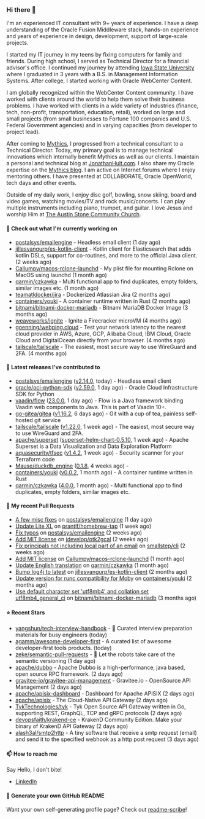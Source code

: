 ### Hi there 👋

I'm an experienced IT consultant with 9+ years of experience. I have a deep understanding of the Oracle Fusion Middleware stack, hands-on experience and years of experience in design, development, support of large-scale projects.

I started my IT journey in my teens by fixing computers for family and friends. During high school, I served as Technical Director for a financial advisor's office. I continued my journey by attending [Iowa State University](iastate.edu) where I graduated in 3 years with a B.S. in Management Information Systems. After college, I started working with Oracle WebCenter Content.

I am globally recognized within the WebCenter Content community. I have worked with clients around the world to help them solve their business problems. I have worked with clients in a wide variety of industries (finance, tech, non-profit, transportation, education, retail), worked on large and small projects (from small businesses to Fortune 100 companies and U.S. Federal Government agencies) and in varying capacities (from developer to project lead).

After coming to [Mythics](https://www.mythics.com/), I progressed from a technical consultant to a Technical Director. Today, my primary goal is to manage technical innovations which internally benefit Mythics as well as our clients. I maintain a personal and technical blog at [JonathanHult.com](https://jonathanhult.com). I also share my Oracle expertise on the [Mythics blog](https://www.mythics.com/about/blog/). I am active on Internet forums where I enjoy mentoring others. I have presented at COLLABORATE, Oracle OpenWorld, tech days and other events.

Outside of my daily work, I enjoy disc golf, bowling, snow skiing, board and video games, watching movies/TV and rock music/concerts. I can play multiple instruments including piano, trumpet, and guitar. I love Jesus and worship Him at [The Austin Stone Community Church](https://austinstone.org/).

#### 👷 Check out what I'm currently working on

- [postalsys/emailengine](https://github.com/postalsys/emailengine) - Headless email client (1 day ago)
- [jillesvangurp/es-kotlin-client](https://github.com/jillesvangurp/es-kotlin-client) - Kotlin client for Elasticsearch that adds kotlin DSLs, support for co-routines, and more to the official Java client. (2 weeks ago)
- [Callumpy/macos-rclone-launchd](https://github.com/Callumpy/macos-rclone-launchd) - My plist file for mounting Rclone on MacOS using launchd (1 month ago)
- [qarmin/czkawka](https://github.com/qarmin/czkawka) - Multi functional app to find duplicates, empty folders, similar images etc. (1 month ago)
- [teamatldocker/jira](https://github.com/teamatldocker/jira) - Dockerized Atlassian Jira (2 months ago)
- [containers/youki](https://github.com/containers/youki) - A container runtime written in Rust (2 months ago)
- [bitnami/bitnami-docker-mariadb](https://github.com/bitnami/bitnami-docker-mariadb) - Bitnami MariaDB Docker Image (3 months ago)
- [weaveworks/ignite](https://github.com/weaveworks/ignite) - Ignite a Firecracker microVM (4 months ago)
- [goenning/webping.cloud](https://github.com/goenning/webping.cloud) - Test your network latency to the nearest cloud provider in AWS, Azure, GCP, Alibaba Cloud, IBM Cloud, Oracle Cloud and DigitalOcean directly from your browser. (4 months ago)
- [tailscale/tailscale](https://github.com/tailscale/tailscale) - The easiest, most secure way to use WireGuard and 2FA. (4 months ago)

#### 🔭 Latest releases I've contributed to

- [postalsys/emailengine](https://github.com/postalsys/emailengine) ([v2.14.0](https://github.com/postalsys/emailengine/releases/tag/v2.14.0), today) - Headless email client
- [oracle/oci-python-sdk](https://github.com/oracle/oci-python-sdk) ([v2.59.0](https://github.com/oracle/oci-python-sdk/releases/tag/v2.59.0), 1 day ago) - Oracle Cloud Infrastructure SDK for Python
- [vaadin/flow](https://github.com/vaadin/flow) ([23.0.0](https://github.com/vaadin/flow/releases/tag/23.0.0), 1 day ago) - Flow is a Java framework binding Vaadin web components to Java. This is part of Vaadin 10&#43;.
- [go-gitea/gitea](https://github.com/go-gitea/gitea) ([v1.16.2](https://github.com/go-gitea/gitea/releases/tag/v1.16.2), 6 days ago) - Git with a cup of tea, painless self-hosted git service
- [tailscale/tailscale](https://github.com/tailscale/tailscale) ([v1.22.0](https://github.com/tailscale/tailscale/releases/tag/v1.22.0), 1 week ago) - The easiest, most secure way to use WireGuard and 2FA.
- [apache/superset](https://github.com/apache/superset) ([superset-helm-chart-0.5.10](https://github.com/apache/superset/releases/tag/superset-helm-chart-0.5.10), 1 week ago) - Apache Superset is a Data Visualization and Data Exploration Platform
- [aquasecurity/tfsec](https://github.com/aquasecurity/tfsec) ([v1.4.2](https://github.com/aquasecurity/tfsec/releases/tag/v1.4.2), 1 week ago) - Security scanner for your Terraform code
- [Mause/duckdb_engine](https://github.com/Mause/duckdb_engine) ([0.1.8](https://github.com/Mause/duckdb_engine/releases/tag/0.1.8), 4 weeks ago) - 
- [containers/youki](https://github.com/containers/youki) ([v0.0.2](https://github.com/containers/youki/releases/tag/v0.0.2), 1 month ago) - A container runtime written in Rust
- [qarmin/czkawka](https://github.com/qarmin/czkawka) ([4.0.0](https://github.com/qarmin/czkawka/releases/tag/4.0.0), 1 month ago) - Multi functional app to find duplicates, empty folders, similar images etc.

#### 🔨 My recent Pull Requests

- [A few misc fixes](https://github.com/postalsys/emailengine/pull/117) on [postalsys/emailengine](https://github.com/postalsys/emailengine) (1 day ago)
- [Update Lite XL](https://github.com/prantlf/homebrew-tap/pull/1) on [prantlf/homebrew-tap](https://github.com/prantlf/homebrew-tap) (1 week ago)
- [Fix typos](https://github.com/postalsys/emailengine/pull/112) on [postalsys/emailengine](https://github.com/postalsys/emailengine) (2 weeks ago)
- [Add MIT license](https://github.com/jdevelop/otk2gcal/pull/1) on [jdevelop/otk2gcal](https://github.com/jdevelop/otk2gcal) (2 weeks ago)
- [Fix principals not including local part of an email](https://github.com/smallstep/cli/pull/635) on [smallstep/cli](https://github.com/smallstep/cli) (2 weeks ago)
- [Add MIT license](https://github.com/Callumpy/macos-rclone-launchd/pull/1) on [Callumpy/macos-rclone-launchd](https://github.com/Callumpy/macos-rclone-launchd) (1 month ago)
- [Update English translation](https://github.com/qarmin/czkawka/pull/585) on [qarmin/czkawka](https://github.com/qarmin/czkawka) (1 month ago)
- [Bump log4j to latest](https://github.com/jillesvangurp/es-kotlin-client/pull/76) on [jillesvangurp/es-kotlin-client](https://github.com/jillesvangurp/es-kotlin-client) (2 months ago)
- [Update version for runc compatibility for Moby](https://github.com/containers/youki/pull/530) on [containers/youki](https://github.com/containers/youki) (2 months ago)
- [Use default character set &#39;utf8mb4&#39; and collation set utf8mb4_general_ci](https://github.com/bitnami/bitnami-docker-mariadb/pull/255) on [bitnami/bitnami-docker-mariadb](https://github.com/bitnami/bitnami-docker-mariadb) (3 months ago)

#### ⭐ Recent Stars

- [yangshun/tech-interview-handbook](https://github.com/yangshun/tech-interview-handbook) - 💯 Curated interview preparation materials for busy engineers (today)
- [agamm/awesome-developer-first](https://github.com/agamm/awesome-developer-first) - A curated list of awesome developer-first tools products. (today)
- [zeke/semantic-pull-requests](https://github.com/zeke/semantic-pull-requests) - :robot: Let the robots take care of the semantic versioning (1 day ago)
- [apache/dubbo](https://github.com/apache/dubbo) - Apache Dubbo is a high-performance, java based, open source RPC framework. (2 days ago)
- [gravitee-io/gravitee-api-management](https://github.com/gravitee-io/gravitee-api-management) - Gravitee.io - OpenSource API Management (2 days ago)
- [apache/apisix-dashboard](https://github.com/apache/apisix-dashboard) - Dashboard for Apache APISIX (2 days ago)
- [apache/apisix](https://github.com/apache/apisix) - The Cloud-Native API Gateway (2 days ago)
- [TykTechnologies/tyk](https://github.com/TykTechnologies/tyk) - Tyk Open Source API Gateway written in Go, supporting REST, GraphQL, TCP and gRPC protocols (2 days ago)
- [devopsfaith/krakend-ce](https://github.com/devopsfaith/krakend-ce) - KrakenD Community Edition. Make your binary of KrakenD API Gateway (2 days ago)
- [alash3al/smtp2http](https://github.com/alash3al/smtp2http) - A tiny software that receive a smtp request (email) and send it to the specified webhook as a http post request (3 days ago)

#### 📫 How to reach me

Say Hello, I don't bite!

- [LinkedIn](https://www.linkedin.com/in/jonathanhult)

#### 📖 Generate your own GitHub README

Want your own self-generating profile page? Check out [readme-scribe](https://github.com/muesli/readme-scribe)!
